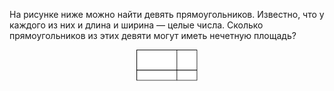 На рисунке ниже можно найти девять прямоугольников. Известно, что у каждого из них и длина и ширина — целые числа. Сколько прямоугольников из этих девяти могут иметь нечетную площадь?
<p align="center"><img src="./gzho2018-650-1.png" height="50"></p>